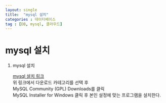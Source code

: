 ```yaml
---
layout: single
title:  "mysql 설치"
categories : 데이터베이스
tag : [DB, mysql, 클라우드]
---
```


#  mysql 설치

1. mysql 설치

    [mysql 설치 링크](https://www.mysql.com/)
    <br> 위 링크에서 다운로드 카테고리를 선택 후
    <br> MySQL Community (GPL) Downloads를 클릭
    <br> MySQL Installer for Windows 클릭 후 본인 설정에 맞는 프로그램을 설치한다.
    


